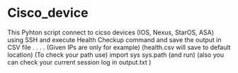 # Cisco_device

This Pyhton script connect to cicso devices (IOS, Nexus, StarOS, ASA) using SSH and execute Health Checkup command and save the output in CSV file 
.
. 
.
.
(Given IPs are only for example)
(health.csv will save to default location)
(To check your path use)
import sys
sys.path 
(and run)
(also you can check your current session log in output.txt )
